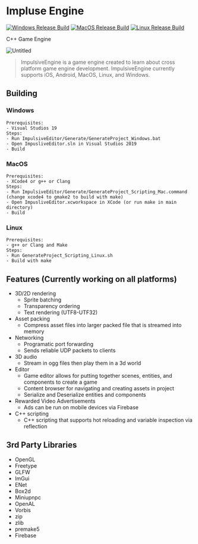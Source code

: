 # Impluse Engine
[![Windows Release Build](https://github.com/ImpulsiveGames/ImpulsiveEngine/actions/workflows/Windows_Editor_Release.yml/badge.svg?branch=master)](https://github.com/ImpulsiveGames/ImpulsiveEngine/actions/workflows/Windows_Editor_Release.yml) [![MacOS Release Build](https://github.com/ImpulsiveGames/ImpulsiveEngine/actions/workflows/Macos_Editor_Release.yml/badge.svg?branch=master)](https://github.com/ImpulsiveGames/ImpulsiveEngine/actions/workflows/Macos_Editor_Release.yml) [![Linux Release Build](https://github.com/ImpulsiveGames/ImpulsiveEngine/actions/workflows/Linux_Editor_Release.yml/badge.svg?branch=master)](https://github.com/ImpulsiveGames/ImpulsiveEngine/actions/workflows/Linux_Editor_Release.yml)


C++ Game Engine

![Untitled](https://user-images.githubusercontent.com/8605626/153977632-d30f3169-2bd1-4d46-b325-ef20fe0bbc62.png)

> ImpulsiveEngine is a game engine created to learn about cross platform game engine development. ImpulsiveEngine currently supports iOS, Android, MacOS, Linux, and Windows.

## Building
### Windows
```
Prerequisites:
- Visual Studios 19
Steps:
- Run ImpulsiveEditor/Generate/GenerateProject_Windows.bat
- Open ImpusliveEditor.sln in Visual Studios 2019
- Build
```
### MacOS
```
Prerequisites:
- XCode4 or g++ or Clang
Steps:
- Run ImpulsiveEditor/Generate/GenerateProject_Scripting_Mac.command (change xcode4 to gmake2 to build with make)
- Open ImpusliveEditor.xcworkspace in XCode (or run make in main directory)
- Build
```
### Linux
```
Prerequisites:
- g++ or Clang and Make
Steps:
- Run GenerateProject_Scripting_Linux.sh
- Build with make
```

## Features (Currently working on all platforms)
- 3D/2D rendering
  - Sprite batching
  - Transparency ordering
  - Text rendering (UTF8-UTF32)
- Asset packing
  - Compress asset files into larger packed file that is streamed into memory
- Networking
  - Programatic port forwarding
  - Sends reliable UDP packets to clients
- 3D audio
  - Stream in ogg files then play them in a 3d world
- Editor
  - Game editor allows for putting together scenes, entities, and components to create a game
  - Content browser for navigating and creating assets in project
  - Serialize and Deserialize entities and components
- Rewarded Video Advertisements
  - Ads can be run on mobile devices via Firebase
- C++ scripting
  - C++ scripting that supports hot reloading and variable inspection via reflection

## 3rd Party Libraries
- OpenGL
- Freetype
- GLFW
- ImGui
- ENet
- Box2d
- Miniupnpc
- OpenAL
- Vorbis
- zip
- zlib
- premake5
- Firebase
